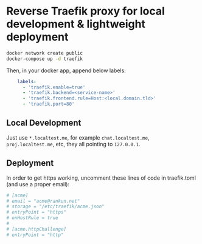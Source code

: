 # Reverse Traefik proxy for local development & lightweight deployment

```bash
docker network create public
docker-compose up -d traefik
```

Then, in your docker app, append below labels:

```yml
    labels:
      - 'traefik.enable=true'
      - 'traefik.backend=<service-name>'
      - 'traefik.frontend.rule=Host:<local.domain.tld>'
      - 'traefik.port=80'
```

## Local Development

Just use `*.localtest.me`, for example `chat.localtest.me`, `proj.localtest.me`, etc, they all pointing to `127.0.0.1`.

## Deployment

In order to get https working, uncomment these lines of code in traefik.toml (and use a proper email):

```toml
# [acme]
# email = "acme@rankun.net"
# storage = "/etc/traefik/acme.json"
# entryPoint = "https"
# onHostRule = true
# 
# [acme.httpChallenge]
# entryPoint = "http"
```
